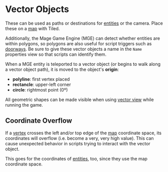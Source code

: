 # Vector Objects

These can be used as paths or destinations for [entities](entities) or the camera. Place these on a [map](maps) with Tiled.

Additionally, the Mage Game Engine (MGE) can detect whether entities are within polygons, so polygons are also useful for script triggers such as [doorways](techniques/doors). Be sure to give these vector objects a name in the `Name` properties view so that scripts can identify them.

When a MGE entity is teleported to a vector object (or begins to walk along a vector object path), it is moved to the object's **origin**:

- **polyline**: first vertex placed
- **rectancle**: upper-left corner
- **circle**: rightmost point (0º)

All geometric shapes can be made visible when using [vector view](debug_tools#vector-view) while running the game.

## Coordinate Overflow

If a [vertex](vector_objects) crosses the left and/or top edge of the [map](maps) coordinate space, its coordinates will overflow (i.e. become a very, very high value). This can cause unexpected behavior in scripts trying to interact with the vector object.

This goes for the coordinates of [entities](entities), too, since they use the map coordinate space.
